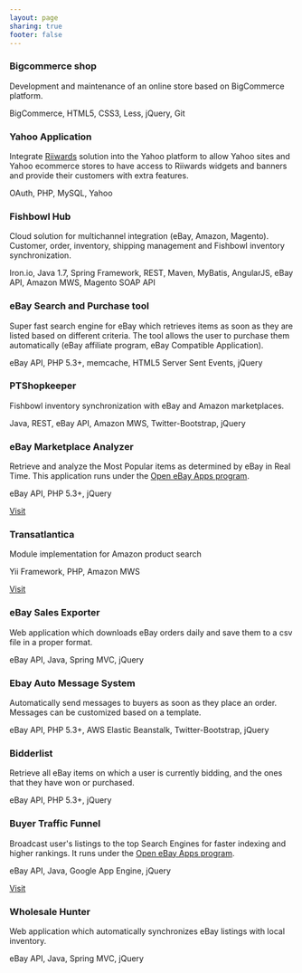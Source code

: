 ```yaml
---
layout: page
sharing: true
footer: false
---
```


<div class="projects">
	<div class="flip-container">
		<div class="flipper" ontouchstart="this.classList.toggle('hover');">
			<div class="front inditar">
			</div>
			<div class="back">
				<div class="project-info">
					<h3>Bigcommerce shop</h3>
					<p>Development and maintenance of an online store based on BigCommerce platform.</p>
					<p>BigCommerce, HTML5, CSS3, Less, jQuery, Git</p>
				</div>
			</div>
		</div>
		<div class="flipper right" ontouchstart="this.classList.toggle('hover');">
			<div class="front riiwards">
			</div>
			<div class="back">
				<div class="project-info">
					<h3>Yahoo Application</h3>
					<p>Integrate <a href="http://www.riiwards.com">Riiwards</a> solution into the Yahoo platform to allow Yahoo sites and Yahoo ecommerce stores to have access to Riiwards widgets and banners and provide their customers with extra features.</p>
					<p>OAuth, PHP, MySQL, Yahoo</p>
				</div>
			</div>
		</div>
	</div>
	<div class="flip-container">
		<div class="flipper" ontouchstart="this.classList.toggle('hover');">
			<div class="front fishbowl">
			</div>
			<div class="back">
				<div class="project-info">
					<h3>Fishbowl Hub</h3>
					<p>Cloud solution for multichannel integration (eBay, Amazon, Magento). Customer, order, inventory, shipping management and Fishbowl inventory synchronization.</p>
					<p>Iron.io, Java 1.7, Spring Framework, REST, Maven, MyBatis, AngularJS, eBay API, Amazon MWS, Magento SOAP API</p>
				</div>
			</div>
		</div>
		<div class="flipper right" ontouchstart="this.classList.toggle('hover');">
			<div class="front ebaysearch">
			</div>
			<div class="back">
				<div class="project-info">
					<h3>eBay Search and Purchase tool</h3>
					<p>Super fast search engine for eBay which retrieves items as soon as they are listed based on different criteria. The tool allows the user to purchase them automatically (eBay affiliate program, eBay Compatible Application).</p>
					<p>eBay API, PHP 5.3+, memcache, HTML5 Server Sent Events, jQuery</p>
				</div>
			</div>
		</div>
	</div>
	<div class="flip-container">
		<div class="flipper" ontouchstart="this.classList.toggle('hover');">
			<div class="front ptshopkeeper">
			</div>
			<div class="back">
				<div class="project-info">
					<h3>PTShopkeeper</h3>
					<p>Fishbowl inventory synchronization with eBay and Amazon marketplaces.</p>
					<p>Java, REST, eBay API, Amazon MWS, Twitter-Bootstrap, jQuery</p>
				</div>
			</div>
		</div>
		<div class="flipper right" ontouchstart="this.classList.toggle('hover');">
			<div class="front marketanalyzer">
			</div>
			<div class="back">
				<div class="project-info">
					<h3>eBay Marketplace Analyzer</h3>
					<p>Retrieve and analyze the Most Popular items as determined by eBay in Real Time. This application runs under the <a href="http://apps.ebay.com/" target="_blank">Open eBay Apps program</a>.</p>
					<p>eBay API, PHP 5.3+, jQuery</p>
					<div class="project-live">
						<a class="button button-pill button-flat-action" href="http://apps.ebay.com/selling?ViewEAppDetails&stab=1&mId=744&appType=1&appId=reselleriq.reselleriq.com" target="_blank">Visit</a>
					</div>
				</div>
			</div>
		</div>
	</div>
	<div class="flip-container">
		<div class="flipper" ontouchstart="this.classList.toggle('hover');">
			<div class="front transatlantica">
			</div>
			<div class="back">
				<div class="project-info">
					<h3>Transatlantica</h3>
					<p>Module implementation for Amazon product search</p>
					<p>Yii Framework, PHP, Amazon MWS</p>
					<div class="project-live">
						<a class="button button-pill button-flat-action" href="http://transatlantica.ru" target="_blank">Visit</a>
					</div>
				</div>
			</div>
		</div>
		<div class="flipper right" ontouchstart="this.classList.toggle('hover');">
			<div class="front salesexporter">
			</div>
			<div class="back">
				<div class="project-info">
					<h3>eBay Sales Exporter</h3>
					<p>Web application which downloads eBay orders daily and save them to a csv file in a proper format.</p>
					<p>eBay API, Java, Spring MVC, jQuery</p>
				</div>
			</div>
		</div>
	</div>
	<div class="flip-container">
		<div class="flipper" ontouchstart="this.classList.toggle('hover');">
			<div class="front automsg">
			</div>
			<div class="back">
				<div class="project-info">
					<h3>Ebay Auto Message System</h3>
					<p>Automatically send messages to buyers as soon as they place an order. Messages can be customized based on a template.</p>
					<p>eBay API, PHP 5.3+, AWS Elastic Beanstalk, Twitter-Bootstrap, jQuery</p>
				</div>
			</div>
		</div>
		<div class="flipper right" ontouchstart="this.classList.toggle('hover');">
			<div class="front bidderlist">
			</div>
			<div class="back">
				<div class="project-info">
					<h3>Bidderlist</h3>
					<p>Retrieve all eBay items on which a user is currently bidding, and the ones that they have won or purchased.</p>
					<p>eBay API, PHP 5.3+, jQuery</p>
				</div>
			</div>
		</div>
	</div>
	<div class="flip-container">
		<div class="flipper" ontouchstart="this.classList.toggle('hover');">
			<div class="front buyertrafficfunnel">
			</div>
			<div class="back">
				<div class="project-info">
					<h3>Buyer Traffic Funnel</h3>
					<p>Broadcast user's listings to the top Search Engines for faster indexing and higher rankings. It runs under the <a href="http://apps.ebay.com/" target="_blank">Open eBay Apps program</a>.</p>
					<p>eBay API, Java, Google App Engine, jQuery</p>
					<a class="button button-pill button-flat-action" href="http://applications.ebay.com/selling?ViewEAppDetails&stab=1&mId=745&appType=1&appId=buyer.trafficfunnel.com" target="_blank">Visit</a>
				</div>
			</div>
		</div>
		<div class="flipper right" ontouchstart="this.classList.toggle('hover');">
			<div class="front wholesalehunter">
			</div>
			<div class="back">
				<div class="project-info">
					<h3>Wholesale Hunter</h3>
					<p>Web application which automatically synchronizes eBay listings with local inventory.</p>
					<p>eBay API, Java, Spring MVC, jQuery</p>
				</div>
			</div>
		</div>
	</div>
</div>

